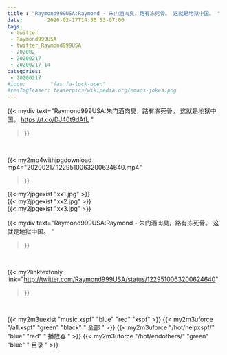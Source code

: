 ```yaml
---
title : "Raymond999USA:Raymond - 朱门酒肉臭，路有冻死骨。 这就是地狱中国。 "
date:        2020-02-17T14:56:53-07:00
tags:
 - twitter
 - Raymond999USA
 - twitter_Raymond999USA
 - 202002
 - 20200217
 - 20200217_14
categories:
 - 20200217
#icon:        "fas fa-lock-open"
#resImgTeaser: teaserpics/wikipedia.org/emacs-jokes.png
---
```


{{< mydiv text="Raymond999USA:朱门酒肉臭，路有冻死骨。 这就是地狱中国。 https://t.co/DJ40t9dAfL "
>}}
<br>


{{< my2mp4withjpgdownload mp4="20200217_1229510063200624640.mp4"
>}}

{{< my2jpgexist "xx1.jpg" >}}<br>
{{< my2jpgexist "xx2.jpg" >}}<br>
{{< my2jpgexist "xx3.jpg" >}}<br>



{{< mydiv text="Raymond999USA:Raymond - 朱门酒肉臭，路有冻死骨。 这就是地狱中国。 "
>}}
<br>

{{< my2linktextonly link="http://twitter.com/Raymond999USA/status/1229510063200624640"
>}}


<br>

{{< my2m3uexist "music.xspf"        "blue"   "red"    "xspf" >}} {{< my2m3uforce "/all.xspf"         "green"  "black"  " 全部 " >}} {{< my2m3uforce "/hot/helpxspf/"    "blue"   "red"    " 播放器 " >}} {{< my2m3uforce "/hot/endothers/"   "green"  "blue"   " 目录 " >}} 
